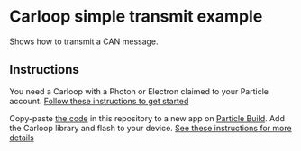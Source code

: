 # Carloop simple transmit example

Shows how to transmit a CAN message.

## Instructions

You need a Carloop with a Photon or Electron claimed to your Particle
account. [Follow these instructions to get started](https://carloop.readme.io/docs)

Copy-paste [the code](transmit.cpp) in this repository to a new app on [Particle
Build](https://build.particle.io). Add the Carloop library and flash to
your device. [See these instructions for more details](https://carloop.readme.io/docs/create-your-first-carloop-app)
